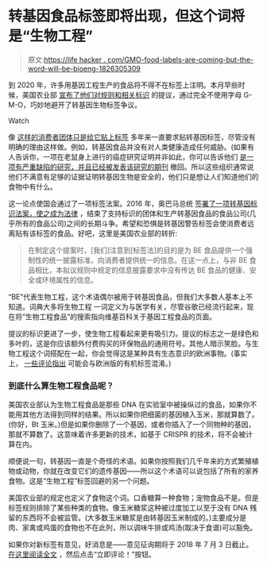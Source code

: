 # 转基因食品标签即将出现，但这个词将是“生物工程”

> 原文:[https://life hacker . com/GMO-food-labels-are-coming-but-the-word-will-be-bioeng-1826305309](https://lifehacker.com/gmo-food-labels-are-coming-but-the-word-will-be-bioeng-1826305309)

到 2020 年，许多用基因工程生产的食品将不得不在标签上注明。本月早些时候，美国农业部 [宣布了他们对规则和相关标识](https://www.regulations.gov/document?D=AMS_FRDOC_0001-1709) 的提议，通过完全不使用字母 G-M-O，巧妙地避开了转基因生物标签争议。

Watch

像 [这样的消费者团体只是给它贴上标签](http://www.justlabelit.org/) 多年来一直要求贴转基因标签，尽管没有明确的理由这样做。例如，转基因食品并没有对人类健康造成任何威胁。(如果有人告诉你，一项在老鼠身上进行的癌症研究证明并非如此，你可以告诉他们 [是一项有严重缺陷的研究，并且已经被发表该研究的期刊](https://www.nature.com/news/study-linking-gm-maize-to-rat-tumours-is-retracted-1.14268) 撤回。所以这些组织通常说他们不满意有足够的证据证明转基因生物是安全的，他们只是想让人们知道他们的食物中有什么。

这一论点使国会通过了一项标签法案。2016 年，奥巴马总统 [签署了一项转基因标识法案，使之成为法律](https://www.apnews.com/65c61c63e3df4b74bb90a2187122d744) ，结束了支持标识的团体和生产转基因食品的食品公司(几乎所有的食品公司)之间的长期斗争。希望和恐惧是转基因警告标签会使消费者远离贴有该标签的食品。好吧，这里是美国农业部的转折:

> 在制定这个提案时，[我们]注意到[标签法]的目的是为 BE 食品提供一个强制性的统一披露标准，向消费者提供统一的信息。在这一点上，与非 BE 食品相比，本拟议规则中规定的信息披露要求中没有传达 BE 食品的健康、安全或环境属性的信息。

“BE”代表生物工程，这个术语偶尔被用于转基因食品，但我们大多数人基本上不知道。词典大多将生物工程 一词定义为与医学有关，尽管谷歌已经流行起来，现在将“生物工程食品”的搜索指向维基百科关于基因工程食品的页面。

提议的标识更进了一步，使生物工程看起来更有吸引力。提议的标志之一是绿色和多叶的，这是你应该额外付费购买的环保物品的通用符号。其他人暗示笑脸。与生物工程这个词搭配在一起，你会觉得这是某种具有生态意识的欧洲事物。(事实上， [一些评论指出](https://www.foodnavigator-usa.com/Article/2018/05/15/GMO-labeling-First-wave-of-stakeholders-weighs-in-on-bioengineered-labels) 可能会与欧洲版的有机标签混淆。)

### 到底什么算生物工程食品呢？

美国农业部认为生物工程食品是那些 DNA 在实验室中被操纵过的食品，如果你不能用其他方法得到同样的结果。所以如果你把细菌的基因植入玉米，那就算数了。(你好，Bt 玉米。)但是如果你删除了一个基因，或者你插入了一个同物种的基因，那就不算数了。这意味着许多更新的技术，如基于 CRISPR 的技术，将不会被计算在内。

顺便说一句，转基因一直是个奇怪的术语。如果你按照我们几千年来的方式繁殖植物或动物，你就在改变它们的遗传基因——所以这个术语可以说包括了所有的家养食物。这是“生物工程”标签回避的另一个问题。

美国农业部的规定也定义了食物这个词。口香糖算一种食物；宠物食品不是。但是标签规则排除了某些种类的食物。像玉米糖浆这种被过度加工以至于没有 DNA 残留的东西将不会被监管。(大多数玉米糖浆是由转基因玉米制成的。)主要成分是肉、家禽或鸡蛋的食物也不在此列，所以调味牛排或鸡汤(取决于食谱)可以豁免。

如果你对新标签有意见，好消息是——意见征询期将于 2018 年 7 月 3 日截止。 [在这里阅读全文](https://www.regulations.gov/document?D=AMS_FRDOC_0001-1709) ，然后点击“立即评论！”按钮。